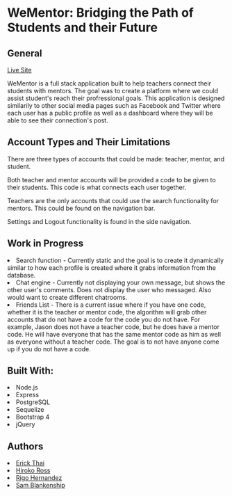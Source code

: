 # WeMentor: Bridging the Path of Students and their Future 

<h2>General</h2>

<a href="https://wementor.herokuapp.com">Live Site</a>

WeMentor is a full stack application built to help teachers connect their students with mentors. The goal was to create a platform where we could assist student's reach their profressional goals. This application is designed similarily to other social media pages such as Facebook and Twitter where each user has a public profile as well as a dashboard where they will be able to see their connection's post. 


<h2>Account Types and Their Limitations</h2>

There are three types of accounts that could be made: teacher, mentor, and student. </br>

Both teacher and mentor accounts will be provided a code to be given to their students. This code is what connects each user together. 

Teachers are the only accounts that could use the search functionality for mentors. This could be found on the navigation bar. 

Settings and Logout functionality is found in the side navigation. 

<h2>Work in Progress</h2>
<li>Search function - Currently static and the goal is to create it dynamically similar to how each profile is created where it grabs information from the database.</li>
<li>Chat engine - Currently not displaying your own message, but shows the other user's comments. Does not display the user who messaged. Also would want to create different chatrooms.</li>
<li>Friends List - There is a current issue where if you have one code, whether it is the teacher or mentor code, the algorithm will grab other accounts that do not have a code for the code you do not have. For example, Jason does not have a teacher code, but he does have a mentor code. He will have everyone that has the same mentor code as him as well as everyone without a teacher code. The goal is to not have anyone come up if you do not have a code.</li>



<h2>Built With: </h2>
<li>Node.js</li>
<li>Express</li>
<li>PostgreSQL</li>
<li>Sequelize</li>
<li>Bootstrap 4</li>
<li>jQuery</li>

<h2>Authors</h2>
<li><a href="https://github.com/ethai16">Erick Thai</a></li>
<li><a href="https://github.com/hirosoft40">Hiroko Ross</a></li>
<li><a href="https://github.com/Rigo-Hernandez">Rigo Hernandez</a></li>
<li><a href="https://github.com/SAMBlankenship">Sam Blankenship</a></li>
